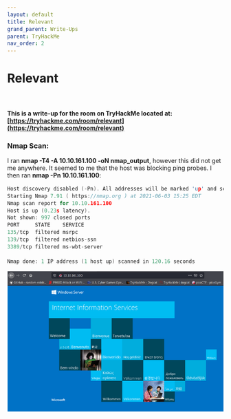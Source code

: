 ```yaml
---
layout: default
title: Relevant
grand_parent: Write-Ups
parent: TryHackMe
nav_order: 2
---
```


# Relevant
<br>

#### This is a write-up for the room on TryHackMe located at: [https://tryhackme.com/room/relevant](https://tryhackme.com/room/relevant)

### Nmap Scan:

I ran **nmap -T4 -A 10.10.161.100 -oN nmap\_output**, however this did not get me anywhere. It seemed to me that the host was blocking ping probes. I then ran **nmap -Pn 10.10.161.100**:

```c
Host discovery disabled (-Pn). All addresses will be marked 'up' and scan times will be slower.
Starting Nmap 7.91 ( https://nmap.org ) at 2021-06-03 15:25 EDT
Nmap scan report for 10.10.161.100
Host is up (0.23s latency).
Not shown: 997 closed ports
PORT     STATE    SERVICE
135/tcp  filtered msrpc
139/tcp  filtered netbios-ssn
3389/tcp filtered ms-wbt-server

Nmap done: 1 IP address (1 host up) scanned in 120.16 seconds
```

![alt text](https://github.com/harisqazi1/blog/blob/main/assets/Pasted%20image%2020210613181039.png?raw=true)